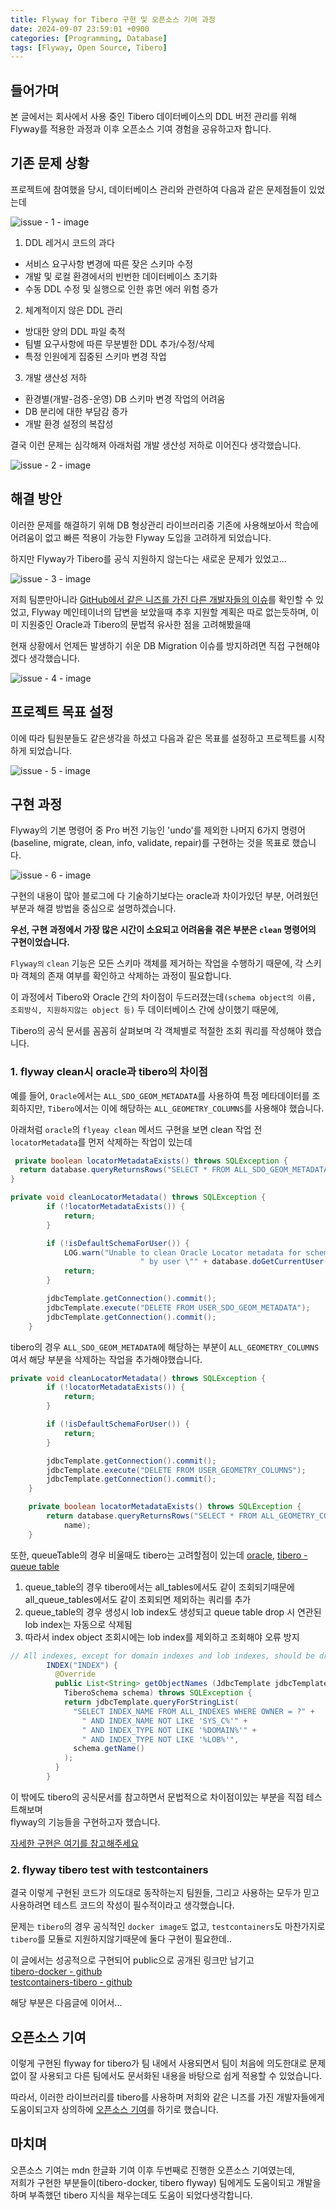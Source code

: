 ```yaml
---
title: Flyway for Tibero 구현 및 오픈소스 기여 과정
date: 2024-09-07 23:59:01 +0900
categories: [Programming, Database]
tags: [Flyway, Open Source, Tibero]
---
```


## 들어가며

본 글에서는 회사에서 사용 중인 Tibero 데이터베이스의 DDL 버전 관리를 위해 Flyway를 적용한 과정과 이후 오픈소스 기여 경험을 공유하고자 합니다.

## 기존 문제 상황

프로젝트에 참여했을 당시, 데이터베이스 관리와 관련하여 다음과 같은 문제점들이 있었는데

![issue - 1 - image](/assets/img/post/flyway-for-tibero/issue-1.webp)

1. DDL 레거시 코드의 과다
  - 서비스 요구사항 변경에 따른 잦은 스키마 수정
  - 개발 및 로컬 환경에서의 빈번한 데이터베이스 초기화
  - 수동 DDL 수정 및 실행으로 인한 휴먼 에러 위험 증가

2. 체계적이지 않은 DDL 관리
  - 방대한 양의 DDL 파일 축적
  - 팀별 요구사항에 따른 무분별한 DDL 추가/수정/삭제
  - 특정 인원에게 집중된 스키마 변경 작업

3. 개발 생산성 저하
  - 환경별(개발-검증-운영) DB 스키마 변경 작업의 어려움
  - DB 분리에 대한 부담감 증가
  - 개발 환경 설정의 복잡성

결국 이런 문제는 심각해져 아래처럼 개발 생산성 저하로 이어진다 생각했습니다.

![issue - 2 - image](/assets/img/post/flyway-for-tibero/issue-2.webp)

## 해결 방안

이러한 문제를 해결하기 위해 DB 형상관리 라이브러리중 기존에 사용해보아서 학습에 어려움이 없고 빠른 적용이 가능한
Flyway 도입을 고려하게 되었습니다. 

하지만 Flyway가 Tibero를 공식 지원하지 않는다는 새로운 문제가 있었고...


![issue - 3 - image](/assets/img/post/flyway-for-tibero/issue-3.webp)

저희 팀뿐만아니라 [GitHub에서 같은 니즈를 가진 다른 개발자들의 이슈](https://github.com/flyway/flyway/issues/2615)를 확인할 수 있었고, 
Flyway 메인테이너의 답변을 보았을때 추후 지원할 계획은 따로 없는듯하며, 이미 지원중인 Oracle과 Tibero의 문법적 유사한 점을 고려해봤을때

현재 상황에서 언제든 발생하기 쉬운 DB Migration 이슈를 방지하려면 직접 구현해야겠다 생각했습니다.

![issue - 4 - image](/assets/img/post/flyway-for-tibero/issue-4.webp)

## 프로젝트 목표 설정

이에 따라 팀원분들도 같은생각을 하셨고 다음과 같은 목표를 설정하고 프로젝트를 시작하게 되었습니다.

![issue - 5 - image](/assets/img/post/flyway-for-tibero/issue-5.webp)

## 구현 과정

Flyway의 기본 명령어 중 Pro 버전 기능인 'undo'를 제외한 나머지 6가지 명령어(baseline, migrate, clean, info, validate, repair)를 구현하는 것을 목표로 했습니다.

![issue - 6 - image](/assets/img/post/flyway-for-tibero/issue-6.webp)

구현의 내용이 많아 블로그에 다 기술하기보다는 oracle과 차이가있던 부분, 어려웠던 부분과 해결 방법을 중심으로 설명하겠습니다.

**우선, 구현 과정에서 가장 많은 시간이 소요되고 어려움을 겪은 부분은 `clean` 명령어의 구현이었습니다.**

`Flyway의` `clean` 기능은 모든 스키마 객체를 제거하는 작업을 수행하기 때문에, 각 스키마 객체의 존재 여부를 확인하고 삭제하는 과정이 필요합니다.

이 과정에서 Tibero와 Oracle 간의 차이점이 두드러졌는데`(schema object의 이름, 조회방식, 지원하지않는 object 등)` 두 데이터베이스 간에 상이했기 때문에, 

Tibero의 공식 문서를 꼼꼼히 살펴보며 각 객체별로 적절한 조회 쿼리를 작성해야 했습니다.

### 1. flyway clean시 oracle과 tibero의 차이점

예를 들어, `Oracle`에서는 `ALL_SDO_GEOM_METADATA`를 사용하여 특정 메타데이터를 조회하지만, `Tibero`에서는 이에 해당하는 `ALL_GEOMETRY_COLUMNS`를 사용해야 했습니다.

아래처럼 `oracle`의 `flyeay clean` 메서드 구현을 보면 clean 작업 전 `locatorMetadata`를 먼저 삭제하는 작업이 있는데

```java
 private boolean locatorMetadataExists() throws SQLException {
  return database.queryReturnsRows("SELECT * FROM ALL_SDO_GEOM_METADATA WHERE OWNER = ?", name);
}

private void cleanLocatorMetadata() throws SQLException {
        if (!locatorMetadataExists()) {
            return;
        }

        if (!isDefaultSchemaForUser()) {
            LOG.warn("Unable to clean Oracle Locator metadata for schema " + database.quote(name) +
                             " by user \"" + database.doGetCurrentUser() + "\": unsupported operation");
            return;
        }

        jdbcTemplate.getConnection().commit();
        jdbcTemplate.execute("DELETE FROM USER_SDO_GEOM_METADATA");
        jdbcTemplate.getConnection().commit();
    }
```

tibero의 경우 `ALL_SDO_GEOM_METADATA`에 해당하는 부분이 `ALL_GEOMETRY_COLUMNS`여서 해당 부분을 삭제하는 작업을 추가해야했습니다.

```java
private void cleanLocatorMetadata() throws SQLException {
		if (!locatorMetadataExists()) {
			return;
		}

		if (!isDefaultSchemaForUser()) {
			return;
		}

		jdbcTemplate.getConnection().commit();
		jdbcTemplate.execute("DELETE FROM USER_GEOMETRY_COLUMNS");
		jdbcTemplate.getConnection().commit();
	}

	private boolean locatorMetadataExists() throws SQLException {
		return database.queryReturnsRows("SELECT * FROM ALL_GEOMETRY_COLUMNS WHERE F_TABLE_SCHEMA = ?",
			name);
	}
```

또한, queueTable의 경우 비울때도 tibero는 고려할점이 있는데 [oracle](https://docs.oracle.com/cd/B13789_01/server.101/b10755/statviews_1125.htm), [tibero - queue table](https://technet.tmaxsoft.com/upload/download/online/tibero/pver-20150504-000001/tibero_pkg/chap_dbms_aqadm.html#DBMS_AQADM_CREATE_QUEUE)

1. queue_table의 경우 tibero에서는 all_tables에서도 같이 조회되기때문에 all_queue_tables에서도 같이 조회되면 제외하는 쿼리를 추가
2. queue_table의 경우 생성시 lob index도 생성되고 queue table drop 시 연관된 lob index는 자동으로 삭제됨
3. 따라서 index object 조회시에는 lob index를 제외하고 조회해야 오류 방지

```java
// All indexes, except for domain indexes and lob indexes, should be dropped after tables (if any left).
        INDEX("INDEX") {
          @Override
          public List<String> getObjectNames (JdbcTemplate jdbcTemplate, TiberoDatabase database,
            TiberoSchema schema) throws SQLException {
            return jdbcTemplate.queryForStringList(
              "SELECT INDEX_NAME FROM ALL_INDEXES WHERE OWNER = ?" +
                " AND INDEX_NAME NOT LIKE 'SYS_C%'" +
                " AND INDEX_TYPE NOT LIKE '%DOMAIN%'" +
                " AND INDEX_TYPE NOT LIKE '%LOB%'",
              schema.getName()
            );
          }
        }
```

이 밖에도 tibero의 공식문서를 참고하면서 문법적으로 차이점이있는 부분을 직접 테스트해보며 
<br>flyway의 기능들을 구현하고자 했습니다.

[자세한 구현은 여기를 참고해주세요](https://github.com/Tibero-Support/flyway-community-db-support)

### 2. flyway tibero test with testcontainers

결국 이렇게 구현된 코드가 의도대로 동작하는지 팀원들, 그리고 사용하는 모두가 믿고 사용하려면
테스트 코드의 작성이 필수적이라고 생각했습니다.

문제는 `tibero`의 경우 공식적인 `docker image도` 없고, `testcontainers`도 마찬가지로 `tibero`를 모듈로 지원하지않기때문에
둘다 구현이 필요한데..

이 글에서는 성공적으로 구현되어 public으로 공개된 링크만 남기고<br>
[tibero-docker - github](https://github.com/Tibero-Support/tibero-docker-doc/pkgs/container/tibero7)
<br>[testcontainers-tibero - github](https://github.com/Tibero-Support/tibero-test-container)

해당 부분은 다음글에 이어서...

## 오픈소스 기여

이렇게 구현된 flyway for tibero가 팀 내에서 사용되면서
팀이 처음에 의도한대로 문제없이 잘 사용되고 다른 팀에서도 문서화된 내용을 바탕으로 쉽게 적용할 수 있었습니다.

따라서, 이러한 라이브러리를 tibero를 사용하며 저희와 같은 니즈를 가진 개발자들에게 도움이되고자 상의하에 [오픈소스 기여](https://github.com/flyway/flyway-community-db-support/pull/58)를 하기로 했습니다.

## 마치며

오픈소스 기여는 mdn 한글화 기여 이후 두번째로 진행한 오픈소스 기여였는데,<br>
저희가 구현한 부분들이(tibero-docker, tibero flyway) 팀에게도 도움이되고 개발을하며 부족했던 tibero 지식을 채우는데도 도움이 되었다생각합니다.
